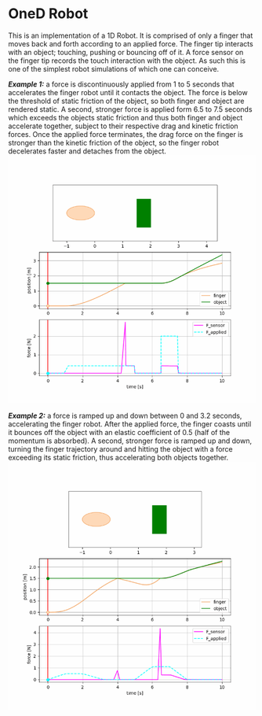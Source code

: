 [//]: <> (shift-command-V to toggle preview)
OneD Robot
==========

This is an implementation of a 1D Robot.  It is comprised of only a finger that moves back and forth according to an applied force.  The finger tip interacts with an object; touching, pushing or bouncing off of it.  A force sensor on the finger tip records the touch interaction with the object.  As such this is one of the simplest robot simulations of which one can conceive.

***Example 1:*** a force is discontinuously applied from 1 to 5 seconds that accelerates the finger robot until it contacts the object.  The force is below the threshold of static friction of the object, so both finger and object are rendered static.  A second, stronger force is applied form 6.5 to 7.5 seconds which exceeds the objects static friction and thus both finger and object accelerate together, subject to their respective drag and kinetic friction forces.  Once the applied force terminates, the drag force on the finger is stronger than the kinetic friction of the object, so the finger robot decelerates faster and detaches from the object.
![](/images/oneD_robot.gif)

***Example 2:*** a force is ramped up and down between 0 and 3.2 seconds, accelerating the finger robot.  After the applied force, the finger coasts until it bounces off the object with an elastic coefficient of 0.5 (half of the momentum is absorbed).  A second, stronger force is ramped up and down, turning the finger trajectory around and hitting the object with a force exceeding its static friction, thus accelerating both objects together.
![](/images/oneD_robot2.gif)